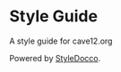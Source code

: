 # Style Guide

A style guide for cave12.org

Powered by [StyleDocco](http://jacobrask.github.io/styledocco/).
